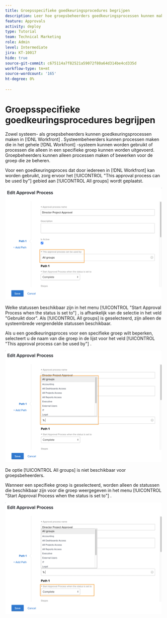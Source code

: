 ```yaml
---
title: Groepsspecifieke goedkeuringsprocedures begrijpen
description: Leer hoe groepsbeheerders goedkeuringsprocessen kunnen maken of bewerken voor de groepen die zij beheren.
feature: Approvals
activity: deploy
type: Tutorial
team: Technical Marketing
role: Admin
level: Intermediate
jira: KT-10017
hide: true
source-git-commit: c675114a7f82521a59072f80a64d314be4cd335d
workflow-type: tm+mt
source-wordcount: '165'
ht-degree: 0%

---
```


# Groepsspecifieke goedkeuringsprocedures begrijpen

Zowel systeem- als groepsbeheerders kunnen goedkeuringsprocessen maken in [!DNL Workfront] . Systeembeheerders kunnen processen maken die in het gehele [!DNL Workfront] -systeem kunnen worden gebruikt of processen die alleen in een specifieke groep kunnen worden uitgevoerd. Groepbeheerders kunnen alleen processen maken of bewerken voor de groep die ze beheren.

Voor een goedkeuringsproces dat door iedereen in [!DNL Workfront] kan worden gebruikt, zorg ervoor het [!UICONTROL "This approval process can be used by"] gebied aan [!UICONTROL All groups] wordt geplaatst.

![[!UICONTROL Edit Approval Process] venster met gemarkeerd groepsveld ](assets/admin-fund-approval-processes-1.png)

Welke statussen beschikbaar zijn in het menu [!UICONTROL "Start Approval Process when the status is set to"] , is afhankelijk van de selectie in het veld &quot;Gebruikt door&quot;. Als [!UICONTROL All groups] is geselecteerd, zijn alleen de systeembrede vergrendelde statussen beschikbaar.

Als u een goedkeuringsproces voor een specifieke groep wilt beperken, selecteert u de naam van die groep in de lijst voor het veld [!UICONTROL "This approval process can be used by"] .

![[!UICONTROL Edit Approval Process] venster met uitgevouwen groepsveld ](assets/admin-fund-approval-processes-2.png)

De optie [!UICONTROL All groups] is niet beschikbaar voor groepsbeheerders.

Wanneer een specifieke groep is geselecteerd, worden alleen de statussen die beschikbaar zijn voor die groep weergegeven in het menu [!UICONTROL "Start Approval Process when the status is set to"] .

![[!UICONTROL Edit Approval Process] venster met gemarkeerd statusveld ](assets/admin-fund-approval-processes-3.png)

